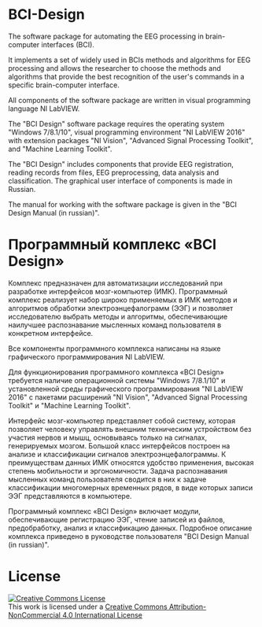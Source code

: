 # BCI-Design
The software package for automating the EEG processing in brain-computer interfaces (BCI).

It implements a set of widely used in BCIs methods and algorithms for EEG processing and allows the researcher to choose the methods and algorithms that provide the best recognition of the user's commands in a specific brain-computer interface. 

All components of the software package are written in visual programming language NI LabVIEW. 

The "BCI Design" software package requires the operating system "Windows 7/8.1/10", visual programming environment "NI LabVIEW 2016" with extension packages "NI Vision", "Advanced Signal Processing Toolkit", and "Machine Learning Toolkit".

The "BCI Design" includes components that provide EEG registration, reading records from files, EEG preprocessing, data analysis and classification. The graphical user interface of components is made in Russian.

The manual for working with the software package is given in the "BCI Design Manual (in russian)".

# Программный комплекс «BCI Design» 
Комплекс предназначен для автоматизации исследований при разработке интерфейсов мозг-компьютер (ИМК). Программный комплекс реализует набор широко применяемых в ИМК методов и алгоритмов обработки электроэнцефалограмм (ЭЭГ) и позволяет исследователю выбрать методы и алгоритмы, обеспечивающие наилучшее распознавание мысленных команд пользователя в конкретном интерфейсе.

Все компоненты программного комплекса написаны на языке графического программирования NI LabVIEW.

Для функционирования программного комплекса «BCI Design» требуется наличие операционной системы "Windows 7/8.1/10" и установленной среды графического программирования "NI LabVIEW 2016" с пакетами расширений "NI Vision", "Advanced Signal Processing Toolkit" и "Machine Learning Toolkit".

Интерфейс мозг-компьютер представляет собой систему, которая позволяет человеку управлять внешним техническим устройством без участия нервов и мышц, основываясь только на сигналах, генерируемых мозгом. Большой класс интерфейсов построен на анализе и классификации сигналов электроэнцефалограммы. К преимуществам данных ИМК относятся удобство применения, высокая степень мобильности и эргономичности. Задача распознавания мысленных команд пользователя сводится в них к задаче классификации многомерных временных рядов, в виде которых записи ЭЭГ представляются в компьютере.

Программный комплекс «BCI Design» включает модули, обеспечивающие регистрацию ЭЭГ, чтение записей из файлов, предобработку, анализ и классификацию данных. Подробное описание комплекса приведено в руководстве пользователя "BCI Design Manual (in russian)".

# License
<a rel="license" href="http://creativecommons.org/licenses/by-nc/4.0/"><img alt="Creative Commons License" style="border-width:0" src="https://i.creativecommons.org/l/by-nc/4.0/88x31.png" /></a><br />This work is licensed under a <a rel="license" href="http://creativecommons.org/licenses/by-nc/4.0/">Creative Commons Attribution-NonCommercial 4.0 International License</a>
